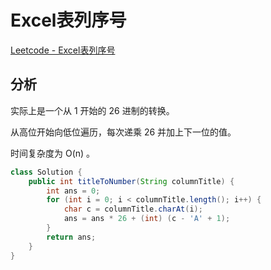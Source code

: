 # Excel表列序号

[Leetcode - Excel表列序号](https://leetcode-cn.com/problems/excel-sheet-column-number/)

## 分析

实际上是一个从 1 开始的 26 进制的转换。

从高位开始向低位遍历，每次递乘 26 并加上下一位的值。

时间复杂度为 O(n) 。

```java
class Solution {
    public int titleToNumber(String columnTitle) {
        int ans = 0;
        for (int i = 0; i < columnTitle.length(); i++) {
            char c = columnTitle.charAt(i);
            ans = ans * 26 + (int) (c - 'A' + 1);
        }
        return ans;
    }
}
```